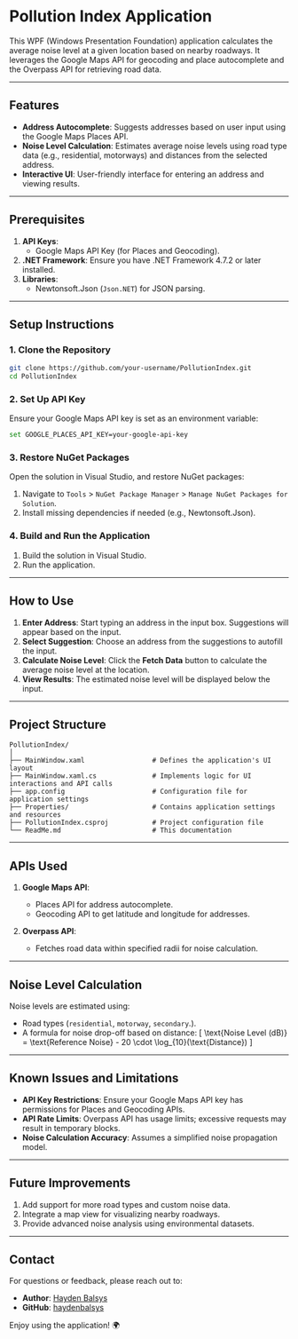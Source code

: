 # Pollution Index Application

This WPF (Windows Presentation Foundation) application calculates the average noise level at a given location based on nearby roadways. It leverages the Google Maps API for geocoding and place autocomplete and the Overpass API for retrieving road data.

---

## Features

- **Address Autocomplete**: Suggests addresses based on user input using the Google Maps Places API.
- **Noise Level Calculation**: Estimates average noise levels using road type data (e.g., residential, motorways) and distances from the selected address.
- **Interactive UI**: User-friendly interface for entering an address and viewing results.

---

## Prerequisites

1. **API Keys**:
   - Google Maps API Key (for Places and Geocoding).
2. **.NET Framework**: Ensure you have .NET Framework 4.7.2 or later installed.
3. **Libraries**:
   - Newtonsoft.Json (`Json.NET`) for JSON parsing.

---

## Setup Instructions

### 1. Clone the Repository
```bash
git clone https://github.com/your-username/PollutionIndex.git
cd PollutionIndex
```

### 2. Set Up API Key
Ensure your Google Maps API key is set as an environment variable:
```bash
set GOOGLE_PLACES_API_KEY=your-google-api-key
```

### 3. Restore NuGet Packages
Open the solution in Visual Studio, and restore NuGet packages:
1. Navigate to `Tools` > `NuGet Package Manager` > `Manage NuGet Packages for Solution`.
2. Install missing dependencies if needed (e.g., Newtonsoft.Json).

### 4. Build and Run the Application
1. Build the solution in Visual Studio.
2. Run the application.

---

## How to Use

1. **Enter Address**: Start typing an address in the input box. Suggestions will appear based on the input.
2. **Select Suggestion**: Choose an address from the suggestions to autofill the input.
3. **Calculate Noise Level**: Click the **Fetch Data** button to calculate the average noise level at the location.
4. **View Results**: The estimated noise level will be displayed below the input.

---

## Project Structure

```
PollutionIndex/
│
├── MainWindow.xaml                 # Defines the application's UI layout
├── MainWindow.xaml.cs              # Implements logic for UI interactions and API calls
├── app.config                      # Configuration file for application settings
├── Properties/                     # Contains application settings and resources
├── PollutionIndex.csproj           # Project configuration file
└── ReadMe.md                       # This documentation
```

---

## APIs Used

1. **Google Maps API**:
   - Places API for address autocomplete.
   - Geocoding API to get latitude and longitude for addresses.

2. **Overpass API**:
   - Fetches road data within specified radii for noise calculation.

---

## Noise Level Calculation

Noise levels are estimated using:
- Road types (`residential`, `motorway`, `secondary`.).
- A formula for noise drop-off based on distance:
  \[
  \text{Noise Level (dB)} = \text{Reference Noise} - 20 \cdot \log_{10}(\text{Distance})
  \]

---

## Known Issues and Limitations

- **API Key Restrictions**: Ensure your Google Maps API key has permissions for Places and Geocoding APIs.
- **API Rate Limits**: Overpass API has usage limits; excessive requests may result in temporary blocks.
- **Noise Calculation Accuracy**: Assumes a simplified noise propagation model.

---

## Future Improvements

1. Add support for more road types and custom noise data.
2. Integrate a map view for visualizing nearby roadways.
3. Provide advanced noise analysis using environmental datasets.

---

## Contact

For questions or feedback, please reach out to:
- **Author**: [Hayden Balsys](mailto:haydenbalsys@gmail.com) 
- **GitHub**: [haydenbalsys](https://github.com/haydenbalsys)

Enjoy using the application! 🌍

